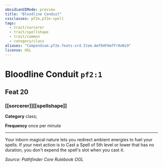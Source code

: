 ```yaml
---
obsidianUIMode: preview
title: "Bloodline Conduit"
cssclasses: pf2e,pf2e-spell
tags:
  - trait/sorcerer
  - trait/spellshape
  - trait/common
  - category/class
aliases: "Compendium.pf2e.feats-srd.Item.AmfO4FHmfFr0oNi9"
license: OGL
---
```

# Bloodline Conduit `pf2:1`
## Feat 20
### [[sorcerer]][[spellshape]]

**Category** class; 




**Frequency** once per minute

* * *

Your inborn magical nature lets you redirect ambient energies to fuel your spells. If your next action is to Cast a Spell of 5th level or lower that has no duration, you don't expend the spell's slot when you cast it.

*Source: Pathfinder Core Rulebook*
*OGL*